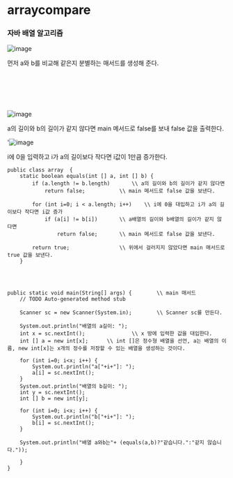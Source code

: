 # arraycompare

### 자바 배열 알고리즘

![image](https://user-images.githubusercontent.com/114748816/224601022-d31d3a63-3402-422c-a0b4-5e173b191d7b.png)

먼저 a와 b를 비교해 같은지 분별하는 매서드를 생성해 준다.   <br><br><br><br><br><br>

![image](https://user-images.githubusercontent.com/114748816/224600820-64a5b491-ffc1-47ff-815a-4251255ed4c0.png)

a의 길이와 b의 길이가 같지 않다면 main 메서드로 false를 보내 false 값을 출력한다.

'![image](https://user-images.githubusercontent.com/114748816/224600855-d2f21dc6-1597-4b2f-aa38-fad252857ba5.png)

i에 0을 입력하고 i가 a의 길이보다 작다면 i값이 1만큼 증가한다.

	public class array  {
		static boolean equals(int [] a, int [] b) {
			if (a.length != b.length)		\\ a의 길이와 b의 길이가 같지 않다면
				return false;			\\ main 메서드로 false 값을 보낸다.
			
			for (int i=0; i < a.length; i++) 	\\ i에 0을 대입하고 i가 a의 길이보다 작다면 i값 증가
				if (a[i] != b[i])		\\ a배열의 길이와 b배열의 길이가 같지 않다면
					return false;		\\ main 메서드로 false 값을 보낸다.
			
			return true;				\\ 위에서 걸러지지 않았다면 main 매서드로 true 값을 보낸다.
		}
	
	
	
	
	public static void main(String[] args) {		\\ main 매서드
		// TODO Auto-generated method stub

		Scanner sc = new Scanner(System.in);		\\ Scanner sc를 만든다.
		
		System.out.println("배열의 a길이: ");
		int x = sc.nextInt();				\\ x 방에 입력한 값을 대입한다.
		int [] a = new int[x];		\\ int []은 정수형 배열을 선언, a는 배열의 이름, new int[x]는 x개의 정수를 저장할 수 있는 배열을 생성하는 것이다.
		
		for (int i=0; i<x; i++) {
			System.out.println("a["+i+"]: ");
			a[i] = sc.nextInt();
		}
		System.out.println("배열의 b길이: ");
		int y = sc.nextInt();
		int [] b = new int[y];
		
		for (int i=0; i<x; i++) {
			System.out.println("b["+i+"]: ");
			b[i] = sc.nextInt();
		}
		
		System.out.println("배열 a와b는"+ (equals(a,b)?"같습니다.":"같지 않습니다."));
		
		}
	}

